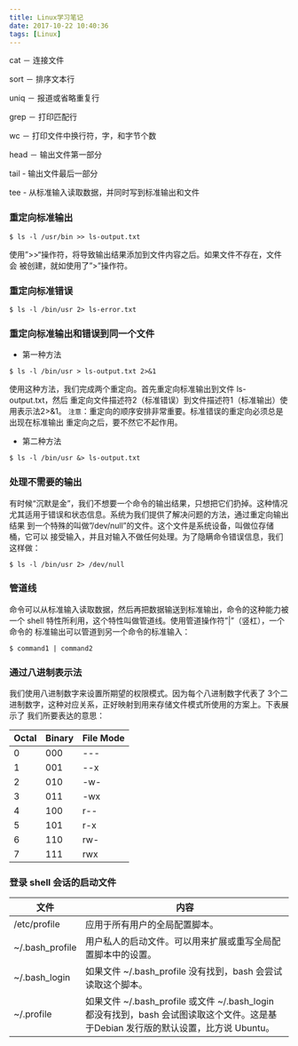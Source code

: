```yaml
---
title: Linux学习笔记
date: 2017-10-22 10:40:36
tags: [Linux]
---
```


cat － 连接文件

sort － 排序文本行

uniq － 报道或省略重复行

grep － 打印匹配行

wc － 打印文件中换行符，字，和字节个数

head － 输出文件第一部分

tail - 输出文件最后一部分

tee - 从标准输入读取数据，并同时写到标准输出和文件
<!-- more -->

### 重定向标准输出
```
$ ls -l /usr/bin >> ls-output.txt
```
使用”>>“操作符，将导致输出结果添加到文件内容之后。如果文件不存在，文件会 被创建，就如使用了”>”操作符。

### 重定向标准错误
```
$ ls -l /bin/usr 2> ls-error.txt
```
### 重定向标准输出和错误到同一个文件
* 第一种方法
```
$ ls -l /bin/usr > ls-output.txt 2>&1
```
使用这种方法，我们完成两个重定向。首先重定向标准输出到文件 ls-output.txt，然后 重定向文件描述符2（标准错误）到文件描述符1（标准输出）使用表示法2>&1。
``注意``：重定向的顺序安排非常重要。标准错误的重定向必须总是出现在标准输出 重定向之后，要不然它不起作用。

* 第二种方法
```
$ ls -l /bin/usr &> ls-output.txt
```
### 处理不需要的输出
有时候“沉默是金”，我们不想要一个命令的输出结果，只想把它们扔掉。这种情况 尤其适用于错误和状态信息。系统为我们提供了解决问题的方法，通过重定向输出结果 到一个特殊的叫做”/dev/null”的文件。这个文件是系统设备，叫做位存储桶，它可以 接受输入，并且对输入不做任何处理。为了隐瞒命令错误信息，我们这样做：
```
$ ls -l /bin/usr 2> /dev/null
```
### 管道线
命令可以从标准输入读取数据，然后再把数据输送到标准输出，命令的这种能力被 一个 shell 特性所利用，这个特性叫做管道线。使用管道操作符”|”（竖杠），一个命令的 标准输出可以管道到另一个命令的标准输入：

```
$ command1 | command2
```

### 通过八进制表示法
我们使用八进制数字来设置所期望的权限模式。因为每个八进制数字代表了 3个二进制数字，这种对应关系，正好映射到用来存储文件模式所使用的方案上。下表展示了 我们所要表达的意思：

Octal | Binary | File Mode
--- | --- | ---
  0 | 000 | ---
  1 | 001 | --x
  2 | 010 | -w-
  3 | 011 | -wx
  4 | 100 | r--
  5 | 101 | r-x
  6 | 110 | rw-
  7 | 111 | rwx

### 登录 shell 会话的启动文件

文件|内容
---|---
/etc/profile	|	应用于所有用户的全局配置脚本。
~/.bash_profile	|	用户私人的启动文件。可以用来扩展或重写全局配置脚本中的设置。
~/.bash_login	|	如果文件 ~/.bash_profile 没有找到，bash 会尝试读取这个脚本。
~/.profile		|	如果文件 ~/.bash_profile 或文件 ~/.bash_login 都没有找到，bash 会试图读取这个文件。这是基于Debian 发行版的默认设置，比方说 Ubuntu。

